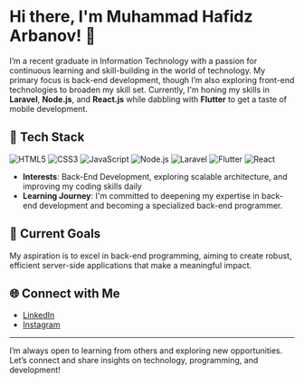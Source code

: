 # Hi there, I'm Muhammad Hafidz Arbanov! 👋

I’m a recent graduate in Information Technology with a passion for continuous learning and skill-building in the world of technology. My primary focus is back-end development, though I’m also exploring front-end technologies to broaden my skill set. Currently, I'm honing my skills in **Laravel**, **Node.js**, and **React.js** while dabbling with **Flutter** to get a taste of mobile development.

## 🚀 Tech Stack
![HTML5](https://img.shields.io/badge/HTML5-%23E34F26.svg?style=for-the-badge&logo=html5&logoColor=white)
![CSS3](https://img.shields.io/badge/CSS3-%231572B6.svg?style=for-the-badge&logo=css3&logoColor=white)
![JavaScript](https://img.shields.io/badge/JavaScript-%23F7DF1E.svg?style=for-the-badge&logo=javascript&logoColor=black)
![Node.js](https://img.shields.io/badge/Node.js-%23339933.svg?style=for-the-badge&logo=node.js&logoColor=white)
![Laravel](https://img.shields.io/badge/Laravel-%23FF2D20.svg?style=for-the-badge&logo=laravel&logoColor=white)
![Flutter](https://img.shields.io/badge/Flutter-%2302569B.svg?style=for-the-badge&logo=flutter&logoColor=white)
![React](https://img.shields.io/badge/React-%2361DAFB.svg?style=for-the-badge&logo=react&logoColor=black)

- **Interests**: Back-End Development, exploring scalable architecture, and improving my coding skills daily
- **Learning Journey**: I'm committed to deepening my expertise in back-end development and becoming a specialized back-end programmer.

## 🌱 Current Goals
My aspiration is to excel in back-end programming, aiming to create robust, efficient server-side applications that make a meaningful impact.

## 🌐 Connect with Me
- [LinkedIn](https://www.linkedin.com/in/emhafis)
- [Instagram](https://www.instagram.com/apitarbanov)

---

I’m always open to learning from others and exploring new opportunities. Let’s connect and share insights on technology, programming, and development!
